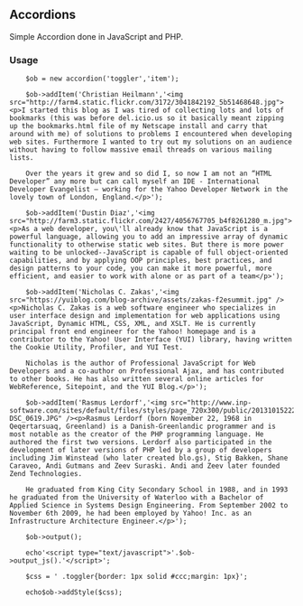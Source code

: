 Accordions
------------

Simple Accordion done in JavaScript and PHP.

### Usage

        $ob = new accordion('toggler','item');    

        $ob->addItem('Christian Heilmann','<img src="http://farm4.static.flickr.com/3172/3041842192_5b51468648.jpg"><p>I started this blog as I was tired of collecting lots and lots of bookmarks (this was before del.icio.us so it basically meant zipping up the bookmarks.html file of my Netscape install and carry that around with me) of solutions to problems I encountered when developing web sites. Furthermore I wanted to try out my solutions on an audience without having to follow massive email threads on various mailing lists.

        Over the years it grew and so did I, so now I am not an “HTML Developer” any more but can call myself an IDE - International Developer Evangelist – working for the Yahoo Developer Network in the lovely town of London, England.</p>');

        $ob->addItem('Dustin Diaz','<img src="http://farm3.static.flickr.com/2427/4056767705_b4f8261280_m.jpg"><p>As a web developer, you\'ll already know that JavaScript is a powerful language, allowing you to add an impressive array of dynamic functionality to otherwise static web sites. But there is more power waiting to be unlocked--JavaScript is capable of full object-oriented capabilities, and by applying OOP principles, best practices, and design patterns to your code, you can make it more powerful, more efficient, and easier to work with alone or as part of a team</p>');

        $ob->addItem('Nicholas C. Zakas','<img src="https://yuiblog.com/blog-archive/assets/zakas-f2esummit.jpg" /><p>Nicholas C. Zakas is a web software engineer who specializes in user interface design and implementation for web applications using JavaScript, Dynamic HTML, CSS, XML, and XSLT. He is currently principal front end engineer for the Yahoo! homepage and is a contributor to the Yahoo! User Interface (YUI) library, having written the Cookie Utility, Profiler, and YUI Test.

        Nicholas is the author of Professional JavaScript for Web Developers and a co-author on Professional Ajax, and has contributed to other books. He has also written several online articles for WebReference, Sitepoint, and the YUI Blog.</p>');

        $ob->addItem('Rasmus Lerdorf','<img src="http://www.inp-software.com/sites/default/files/styles/page_720x300/public/20131015222342-DSC_0619.JPG" /><p>Rasmus Lerdorf (born November 22, 1968 in Qeqertarsuaq, Greenland) is a Danish-Greenlandic programmer and is most notable as the creator of the PHP programming language. He authored the first two versions. Lerdorf also participated in the development of later versions of PHP led by a group of developers including Jim Winstead (who later created blo.gs), Stig Bakken, Shane Caraveo, Andi Gutmans and Zeev Suraski. Andi and Zeev later founded Zend Technologies.

        He graduated from King City Secondary School in 1988, and in 1993 he graduated from the University of Waterloo with a Bachelor of Applied Science in Systems Design Engineering. From September 2002 to November 6th 2009, he had been employed by Yahoo! Inc. as an Infrastructure Architecture Engineer.</p>');

        $ob->output();        

        echo'<script type="text/javascript">'.$ob->output_js().'</script>';

        $css = ' .toggler{border: 1px solid #ccc;margin: 1px}';
             
        echo$ob->addStyle($css);
